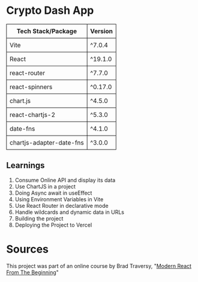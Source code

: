 <style>
  th, td {
    border: 1px solid black;
    padding: 8px;
  }
</style>
# Crypto Dash App
<table>
  <thead>
    <tr>
      <th>Tech Stack/Package</th>
      <th>Version</th>
    </tr>
  </thead>
  <tbody>
    <tr>
      <td>Vite</td>
      <td>^7.0.4</td>
    </tr>
    <tr>
      <td>React</td>
      <td>^19.1.0</td>
    </tr>
    <tr>
      <td>react-router</td>
      <td>^7.7.0</td>
    </tr>
    <tr>
      <td>react-spinners</td>
      <td>^0.17.0</td>
    </tr>
    <tr>
      <td>chart.js</td>
      <td>^4.5.0</td>
    </tr>
    <tr>
      <td>react-chartjs-2</td>
      <td>^5.3.0</td>
    </tr>
    <tr>
      <td>date-fns</td>
      <td>^4.1.0</td>
    </tr>
    <tr>
      <td>chartjs-adapter-date-fns</td>
      <td>^3.0.0</td>
    </tr>
  </tbody>
</table>

## Learnings
1. Consume Online API and display its data
2. Use ChartJS in a project
3. Doing Async await in useEffect
4. Using Environment Variables in Vite
5. Use React Router in declarative mode
6. Handle wildcards and dynamic data in URLs
7. Building the project
8. Deploying the Project to Vercel

# Sources
This project was part of an online course by Brad Traversy, "<a href="https://www.udemy.com/course/modern-react-from-the-beginning" target="_blank">Modern React From The Beginning</a>"